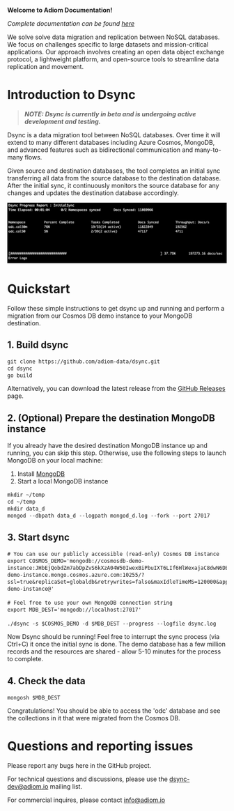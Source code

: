 **Welcome to Adiom Documentation!**

_Complete documentation can be found [here](https://docs.adiom.io)_

We solve solve data migration and replication between NoSQL databases. We focus on challenges specific to large datasets and mission-critical applications. Our approach involves creating an open data object exchange protocol, a lightweight platform, and open-source tools to streamline data replication and movement.

# Introduction to Dsync
> **_NOTE: Dsync is currently in beta and is undergoing active development and testing._**


Dsync is a data migration tool between NoSQL databases. Over time it will extend to many different databases including Azure Cosmos, MongoDB, and advanced features such as bidirectional communication and many-to-many flows. 

Given source and destination databases, the tool completes an initial sync transferring all data from the source database to the destination database. After the initial sync, it continuously monitors the source database for any changes and updates the destination database accordingly.

![Dsync progress reporting sample](/img/screenshot.png?width=20&raw=true)

# Quickstart
Follow these simple instructions to get dsync up and running and perform a migration from our Cosmos DB demo instance to your MongoDB destination.

## 1. Build dsync
```
git clone https://github.com/adiom-data/dsync.git
cd dsync
go build
```
Alternatively, you can download the latest release from the [GitHub Releases](https://github.com/adiom-data/dsync/releases/latest) page.

## 2. (Optional) Prepare the destination MongoDB instance

If you already have the desired destination MongoDB instance up and running, you can skip this step. Otherwise, use the following steps to launch MongoDB on your local machine:

1) Install [MongoDB](https://www.mongodb.com/docs/manual/administration/install-community/) 
2) Start a local MongoDB instance
```
mkdir ~/temp
cd ~/temp
mkdir data_d
mongod --dbpath data_d --logpath mongod_d.log --fork --port 27017
```

## 3. Start dsync
```
# You can use our publicly accessible (read-only) Cosmos DB instance
export COSMOS_DEMO='mongodb://cosmosdb-demo-instance:JHbEjQobdZm7abDpZvS6kXzA04W50IwexBiPbuIXT6LIf6HlWexajaC8dwN6DBvaXzj0grQkvL3cACDbN67qeg==@cosmosdb-demo-instance.mongo.cosmos.azure.com:10255/?ssl=true&replicaSet=globaldb&retrywrites=false&maxIdleTimeMS=120000&appName=@cosmosdb-demo-instance@'

# Feel free to use your own MongoDB connection string
export MDB_DEST='mongodb://localhost:27017' 

./dsync -s $COSMOS_DEMO -d $MDB_DEST --progress --logfile dsync.log
```
Now Dsync should be running! Feel free to interrupt the sync process (via Ctrl+C) it once the initial sync is done. The demo database has a few million records and the resources are shared - allow 5-10 minutes for the process to complete.

## 4. Check the data
```
mongosh $MDB_DEST
```
Congratulations! You should be able to access the 'odc' database and see the collections in it that were migrated from the Cosmos DB.

# Questions and reporting issues

Please report any bugs here in the GitHub project.

For technical questions and discussions, please use the dsync-dev@adiom.io mailing list.

For commercial inquires, please contact info@adiom.io
